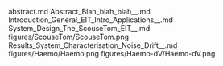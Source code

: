 abstract.md
Abstract_Blah_blah_blah__.md
Introduction_General_EIT_Intro_Applications__.md
System_Design_The_ScouseTom_EIT__.md
figures/ScouseTom/ScouseTom.png
Results_System_Characterisation_Noise_Drift__.md
figures/Haemo/Haemo.png
figures/Haemo-dV/Haemo-dV.png